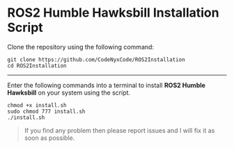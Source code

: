 # ROS2 Humble Hawksbill Installation Script
<p>
Clone the repository using the following command:
</p>

```
git clone https://github.com/CodeNyxCode/ROS2Installation
cd ROS2Installation
```

_______________

<p>
Enter the following commands into a terminal to install <b>ROS2 Humble Hawksbill</b> on your system using the script.
</p>

```
chmod +x install.sh
sudo chmod 777 install.sh
./install.sh
```

> If you find any problem then please report issues and I will fix it as soon as possible.